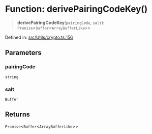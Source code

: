# Function: derivePairingCodeKey()

> **derivePairingCodeKey**(`pairingCode`, `salt`): `Promise`\<`Buffer`\<`ArrayBufferLike`\>\>

Defined in: [src/Utils/crypto.ts:156](https://github.com/Fokusdotid/bail/blob/c004679536d41fcf32da31cecf70d3991dfa31b5/src/Utils/crypto.ts#L156)

## Parameters

### pairingCode

`string`

### salt

`Buffer`

## Returns

`Promise`\<`Buffer`\<`ArrayBufferLike`\>\>
